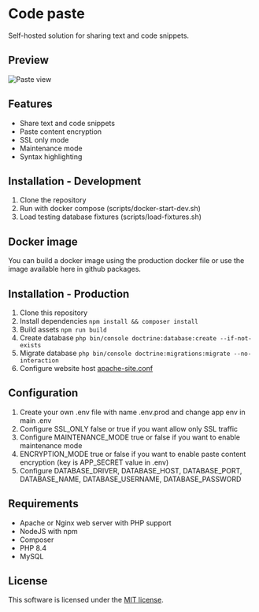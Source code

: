 # Code paste
Self-hosted solution for sharing text and code snippets.

## Preview
![Paste view](.github/images/preview.png)

## Features
- Share text and code snippets
- Paste content encryption
- SSL only mode
- Maintenance mode
- Syntax highlighting

## Installation - Development
1. Clone the repository
2. Run with docker compose (scripts/docker-start-dev.sh)
3. Load testing database fixtures (scripts/load-fixtures.sh)

## Docker image
You can build a docker image using the production docker file or use the image available here in github packages.

## Installation - Production
1. Clone this repository
2. Install dependencies ``npm install && composer install``
3. Build assets ``npm run build``
4. Create database ``php bin/console doctrine:database:create --if-not-exists``
5. Migrate database ``php bin/console doctrine:migrations:migrate --no-interaction``
6. Configure website host [apache-site.conf](./docker/configs/apache-site.conf)

## Configuration
1. Create your own .env file with name .env.prod and change app env in main .env
2. Configure SSL_ONLY false or true if you want allow only SSL traffic
3. Configure MAINTENANCE_MODE true or false if you want to enable maintenance mode
4. ENCRYPTION_MODE true or false if you want to enable paste content encryption (key is APP_SECRET value in .env)
5. Configure DATABASE_DRIVER, DATABASE_HOST, DATABASE_PORT, DATABASE_NAME, DATABASE_USERNAME, DATABASE_PASSWORD

## Requirements
- Apache or Nginx web server with PHP support
- NodeJS with npm
- Composer
- PHP 8.4
- MySQL

## License
This software is licensed under the [MIT license](LICENSE).

